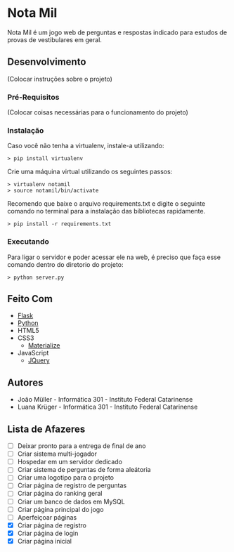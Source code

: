 # Nota Mil
Nota Mil é um jogo web de perguntas e respostas indicado para estudos de provas de vestibulares em geral.

## Desenvolvimento
(Colocar instruções sobre o projeto)

### Pré-Requisitos
(Colocar coisas necessárias para o funcionamento do projeto)

### Instalação
Caso você não tenha a virtualenv, instale-a utilizando:
```
> pip install virtualenv
```
Crie uma máquina virtual utilizando os seguintes passos:
```
> virtualenv notamil
> source notamil/bin/activate
```
Recomendo que baixe o arquivo requirements.txt e digite o seguinte comando no terminal para a instalação das bibliotecas rapidamente.
```
> pip install -r requirements.txt
```

### Executando
Para ligar o servidor e poder acessar ele na web, é preciso que faça esse comando dentro do diretorio do projeto:
```
> python server.py
```

## Feito Com
- [Flask](http://flask.pocoo.org/)
- [Python](https://www.python.org/)
- HTML5
- CSS3
  - [Materialize](http://materializecss.com/)
- JavaScript
  - [JQuery](https://jquery.com/)

## Autores
* João Müller - Informática 301 - Instituto Federal Catarinense
* Luana Krüger - Informática 301 - Instituto Federal Catarinense

## Lista de Afazeres
- [ ] Deixar pronto para a entrega de final de ano
- [ ] Criar sistema multi-jogador
- [ ] Hospedar em um servidor dedicado
- [ ] Criar sistema de perguntas de forma aleátoria
- [ ] Criar uma logotipo para o projeto
- [ ] Criar página de registro de perguntas
- [ ] Criar página do ranking geral
- [ ] Criar um banco de dados em MySQL
- [ ] Criar página principal do jogo
- [ ] Aperfeiçoar páginas
- [x] Criar página de registro
- [x] Criar página de login
- [x] Criar página inicial
